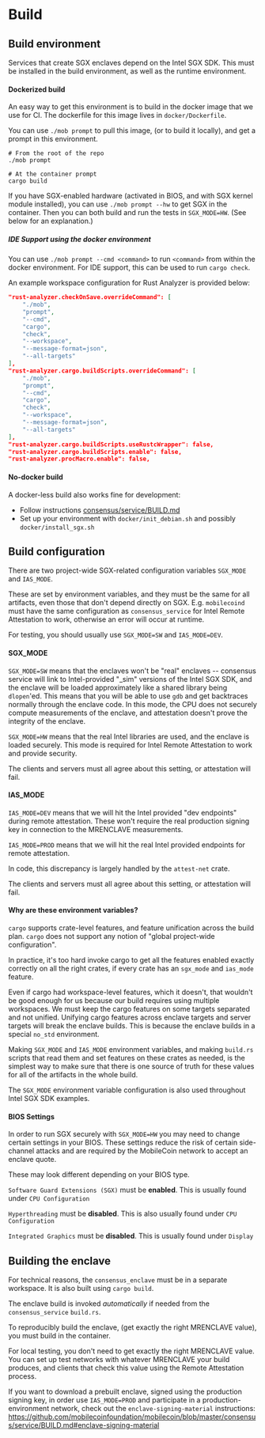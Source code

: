 Build
=====


## Build environment

Services that create SGX enclaves depend on the Intel SGX SDK. This must be installed
in the build environment, as well as the runtime environment.

#### Dockerized build

An easy way to get this environment is to build in the docker image that we use for CI.
The dockerfile for this image lives in `docker/Dockerfile`.

You can use `./mob prompt` to pull this image, (or to build it locally), and get a prompt
in this environment.

```
# From the root of the repo
./mob prompt

# At the container prompt
cargo build
```

If you have SGX-enabled hardware (activated in BIOS, and with SGX kernel module installed),
you can use `./mob prompt --hw` to get SGX in the container. Then you can both build and
run the tests in `SGX_MODE=HW`. (See below for an explanation.)

##### IDE Support using the docker environment

You can use `./mob prompt --cmd <command>` to run `<command>` from within
the docker environment. For IDE support, this can be used to run `cargo check`.

An example workspace configuration for Rust Analyzer is provided below:

```json
"rust-analyzer.checkOnSave.overrideCommand": [
    "./mob",
    "prompt",
    "--cmd",
    "cargo",
    "check",
    "--workspace",
    "--message-format=json",
    "--all-targets"
],
"rust-analyzer.cargo.buildScripts.overrideCommand": [
    "./mob",
    "prompt",
    "--cmd",
    "cargo",
    "check",
    "--workspace",
    "--message-format=json",
    "--all-targets"
],
"rust-analyzer.cargo.buildScripts.useRustcWrapper": false,
"rust-analyzer.cargo.buildScripts.enable": false,
"rust-analyzer.procMacro.enable": false,
```

#### No-docker build

A docker-less build also works fine for development:
- Follow instructions [consensus/service/BUILD.md](consensus/service/BUILD.md)
- Set up your environment with `docker/init_debian.sh` and possibly `docker/install_sgx.sh`

## Build configuration

There are two project-wide SGX-related configuration variables `SGX_MODE` and `IAS_MODE`.

These are set by environment variables, and they must be the same for all artifacts,
even those that don't depend directly on SGX. E.g. `mobilecoind` must have the same configuration
as `consensus_service` for Intel Remote Attestation to work, otherwise an error will occur at runtime.

For testing, you should usually use `SGX_MODE=SW` and `IAS_MODE=DEV`.

#### SGX_MODE

`SGX_MODE=SW` means that the enclaves won't be "real" enclaves -- consensus service will link
to Intel-provided "_sim" versions of the Intel SGX SDK, and the enclave will be loaded approximately
like a shared library being `dlopen`'ed. This means that you will be able to use `gdb` and get
backtraces normally through the enclave code. In this mode, the CPU does not securely compute
measurements of the enclave, and attestation doesn't prove the integrity of the enclave.

`SGX_MODE=HW` means that the real Intel libraries are used, and the enclave is loaded securely.
This mode is required for Intel Remote Attestation to work and provide security.

The clients and servers must all agree about this setting, or attestation will fail.

#### IAS_MODE

`IAS_MODE=DEV` means that we will hit the Intel provided "dev endpoints" during remote attestation.
These won't require the real production signing key in connection to the MRENCLAVE measurements.

`IAS_MODE=PROD` means that we will hit the real Intel provided endpoints for remote attestation.

In code, this discrepancy is largely handled by the `attest-net` crate.

The clients and servers must all agree about this setting, or attestation will fail.

#### Why are these environment variables?

`cargo` supports crate-level features, and feature unification across the build plan.
`cargo` does not support any notion of "global project-wide configuration".

In practice, it's too hard invoke cargo to get all the features enabled exactly correctly on
all the right crates, if every crate has an `sgx_mode` and `ias_mode` feature.

Even if cargo had workspace-level features, which it doesn't, that wouldn't be good enough for us
because our build requires using multiple workspaces. We must keep the cargo features on some
targets separated and not unified.
Unifying cargo features across enclave targets and server targets will break the enclave builds.
This is because the enclave builds in a special `no_std` environment.

Making `SGX_MODE` and `IAS_MODE` environment variables, and making `build.rs` scripts that read
them and set features on these crates as needed, is the simplest way to make sure that there is
one source of truth for these values for all of the artifacts in the whole build.

The `SGX_MODE` environment variable configuration is also used throughout Intel SGX SDK examples.

#### BIOS Settings

In order to run SGX securely with `SGX_MODE=HW` you may need to change certain settings in your BIOS. These settings reduce the risk of certain side-channel attacks and are required
by the MobileCoin network to accept an enclave quote.

These may look different depending on your BIOS type.

`Software Guard Extensions (SGX)` must be **enabled**. This is usually found under `CPU Configuration`

`Hyperthreading` must be **disabled**. This is also usually found under `CPU Configuration`

`Integrated Graphics` must be **disabled**. This is usually found under `Display`

## Building the enclave

For technical reasons, the `consensus_enclave` must be in a separate workspace.
It is also built using `cargo build`.

The enclave build is invoked *automatically* if needed from the `consensus_service` `build.rs`.

To reproducibly build the enclave, (get exactly the right MRENCLAVE value), you must build
in the container.

For local testing, you don't need to get exactly the right MRENCLAVE value. You can set up
test networks with whatever MRENCLAVE your build produces, and clients that check this value
using the Remote Attestation process.

If you want to download a prebuilt enclave, signed using the production signing key, in order use `IAS_MODE=PROD`
and participate in a production-environment network, check out the `enclave-signing-material` instructions:
https://github.com/mobilecoinfoundation/mobilecoin/blob/master/consensus/service/BUILD.md#enclave-signing-material
